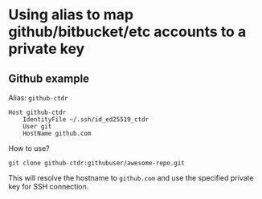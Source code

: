 # Using alias to map github/bitbucket/etc accounts to a private key

## Github example

Alias: `github-ctdr`

```
Host github-ctdr
    IdentityFile ~/.ssh/id_ed25519_ctdr
    User git
    HostName github.com
```

How to use?

```
git clone github-ctdr:githubuser/awesome-repo.git
```

This will resolve the hostname to `github.com` and use the specified private key for SSH connection.
